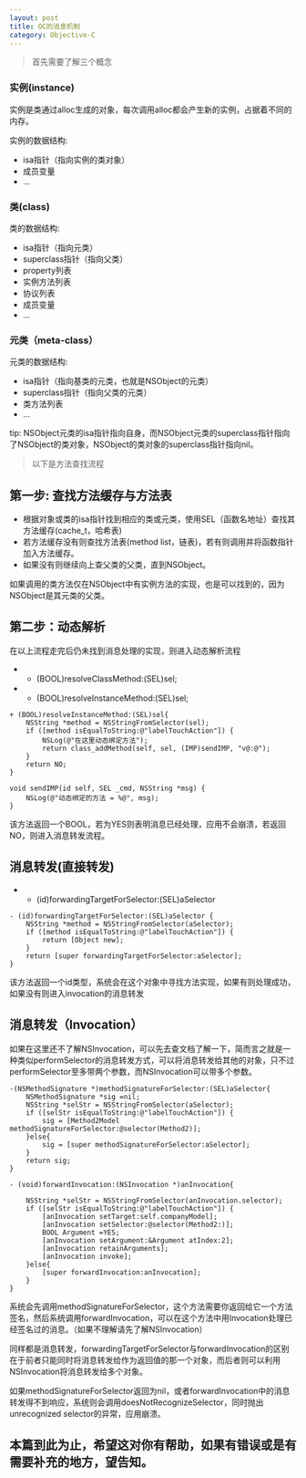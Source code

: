 ```yaml
---
layout: post
title: OC的消息机制
category: Objective-C
---
```


> 首先需要了解三个概念

### 实例(instance)

实例是类通过alloc生成的对象，每次调用alloc都会产生新的实例，占据着不同的内存。

实例的数据结构:

+ isa指针（指向实例的类对象）
+ 成员变量
+ ...

### 类(class)

类的数据结构:

+ isa指针（指向元类）
+ superclass指针（指向父类）
+ property列表
+ 实例方法列表
+ 协议列表
+ 成员变量
+ ...

### 元类（meta-class）

元类的数据结构:

+ isa指针（指向基类的元类，也就是NSObject的元类）
+ superclass指针（指向父类的元类）
+ 类方法列表
+ ...

tip: NSObject元类的isa指针指向自身，而NSObject元类的superclass指针指向了NSObject的类对象，NSObject的类对象的superclass指针指向nil。

> 以下是方法查找流程

## 第一步: 查找方法缓存与方法表

+ 根据对象或类的isa指针找到相应的类或元类，使用SEL（函数名地址）查找其方法缓存(cache_t，哈希表)
+ 若方法缓存没有则查找方法表(method list，链表)，若有则调用并将函数指针加入方法缓存。
+ 如果没有则继续向上查父类的父类，直到NSObject。

如果调用的类方法仅在NSObject中有实例方法的实现，也是可以找到的，因为NSObject是其元类的父类。

## 第二步：动态解析

在以上流程走完后仍未找到消息处理的实现，则进入动态解析流程

+ + (BOOL)resolveClassMethod:(SEL)sel;
+ + (BOOL)resolveInstanceMethod:(SEL)sel;

```
+ (BOOL)resolveInstanceMethod:(SEL)sel{
    NSString *method = NSStringFromSelector(sel);
    if ([method isEqualToString:@"labelTouchAction"]) {
        NSLog(@"在这里动态绑定方法");
        return class_addMethod(self, sel, (IMP)sendIMP, "v@:@");
    }
    return NO;
}

void sendIMP(id self, SEL _cmd, NSString *msg) {
    NSLog(@"动态绑定的方法 = %@", msg);
}
```

该方法返回一个BOOL，若为YES则表明消息已经处理，应用不会崩溃，若返回NO，则进入消息转发流程。

## 消息转发(直接转发)

+ - (id)forwardingTargetForSelector:(SEL)aSelector

```
- (id)forwardingTargetForSelector:(SEL)aSelector {
    NSString *method = NSStringFromSelector(aSelector);
    if ([method isEqualToString:@"labelTouchAction"]) {
        return [Object new];
    }
    return [super forwardingTargetForSelector:aSelector];
}
```

该方法返回一个id类型，系统会在这个对象中寻找方法实现，如果有则处理成功，如果没有则进入invocation的消息转发

## 消息转发（Invocation）

如果在这里还不了解NSInvocation，可以先去查文档了解一下，简而言之就是一种类似performSelector的消息转发方式，可以将消息转发给其他的对象，只不过performSelector至多带两个参数，而NSInvocation可以带多个参数。

```
-(NSMethodSignature *)methodSignatureForSelector:(SEL)aSelector{
    NSMethodSignature *sig =nil;
    NSString *selStr = NSStringFromSelector(aSelector);
    if ([selStr isEqualToString:@"labelTouchAction"]) {
        sig = [Method2Model methodSignatureForSelector:@selector(Method2)];
    }else{
        sig = [super methodSignatureForSelector:aSelector];
    }
    return sig;
}

- (void)forwardInvocation:(NSInvocation *)anInvocation{
    
    NSString *selStr = NSStringFromSelector(anInvocation.selector);
    if ([selStr isEqualToString:@"labelTouchAction"]) {
        [anInvocation setTarget:self.companyModel];
        [anInvocation setSelector:@selector(Method2:)];
        BOOL Argument =YES;
        [anInvocation setArgument:&Argument atIndex:2];
        [anInvocation retainArguments];
        [anInvocation invoke];
    }else{
        [super forwardInvocation:anInvocation];
    }
}
```

系统会先调用methodSignatureForSelector，这个方法需要你返回给它一个方法签名，然后系统调用forwardInvocation，可以在这个方法中用Invocation处理已经签名过的消息。（如果不理解请先了解NSInvocation）

同样都是消息转发，forwardingTargetForSelector与forwardInvocation的区别在于前者只能同时将消息转发给作为返回值的那一个对象，而后者则可以利用NSInvocation将消息转发给多个对象。

如果methodSignatureForSelector返回为nil，或者forwardInvocation中的消息转发得不到响应，系统则会调用doesNotRecognizeSelector，同时抛出unrecognized selector的异常，应用崩溃。

## 本篇到此为止，希望这对你有帮助，如果有错误或是有需要补充的地方，望告知。
